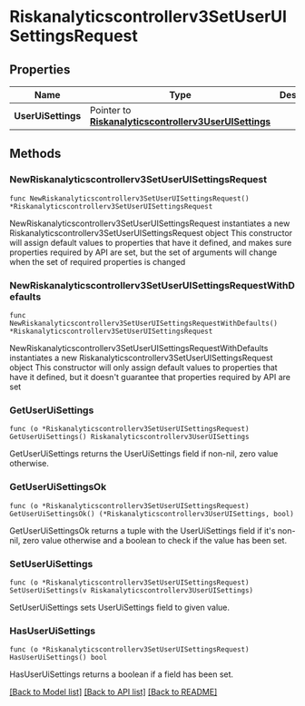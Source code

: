 # Riskanalyticscontrollerv3SetUserUISettingsRequest

## Properties

Name | Type | Description | Notes
------------ | ------------- | ------------- | -------------
**UserUiSettings** | Pointer to [**Riskanalyticscontrollerv3UserUISettings**](Riskanalyticscontrollerv3UserUISettings.md) |  | [optional] 

## Methods

### NewRiskanalyticscontrollerv3SetUserUISettingsRequest

`func NewRiskanalyticscontrollerv3SetUserUISettingsRequest() *Riskanalyticscontrollerv3SetUserUISettingsRequest`

NewRiskanalyticscontrollerv3SetUserUISettingsRequest instantiates a new Riskanalyticscontrollerv3SetUserUISettingsRequest object
This constructor will assign default values to properties that have it defined,
and makes sure properties required by API are set, but the set of arguments
will change when the set of required properties is changed

### NewRiskanalyticscontrollerv3SetUserUISettingsRequestWithDefaults

`func NewRiskanalyticscontrollerv3SetUserUISettingsRequestWithDefaults() *Riskanalyticscontrollerv3SetUserUISettingsRequest`

NewRiskanalyticscontrollerv3SetUserUISettingsRequestWithDefaults instantiates a new Riskanalyticscontrollerv3SetUserUISettingsRequest object
This constructor will only assign default values to properties that have it defined,
but it doesn't guarantee that properties required by API are set

### GetUserUiSettings

`func (o *Riskanalyticscontrollerv3SetUserUISettingsRequest) GetUserUiSettings() Riskanalyticscontrollerv3UserUISettings`

GetUserUiSettings returns the UserUiSettings field if non-nil, zero value otherwise.

### GetUserUiSettingsOk

`func (o *Riskanalyticscontrollerv3SetUserUISettingsRequest) GetUserUiSettingsOk() (*Riskanalyticscontrollerv3UserUISettings, bool)`

GetUserUiSettingsOk returns a tuple with the UserUiSettings field if it's non-nil, zero value otherwise
and a boolean to check if the value has been set.

### SetUserUiSettings

`func (o *Riskanalyticscontrollerv3SetUserUISettingsRequest) SetUserUiSettings(v Riskanalyticscontrollerv3UserUISettings)`

SetUserUiSettings sets UserUiSettings field to given value.

### HasUserUiSettings

`func (o *Riskanalyticscontrollerv3SetUserUISettingsRequest) HasUserUiSettings() bool`

HasUserUiSettings returns a boolean if a field has been set.


[[Back to Model list]](../README.md#documentation-for-models) [[Back to API list]](../README.md#documentation-for-api-endpoints) [[Back to README]](../README.md)


